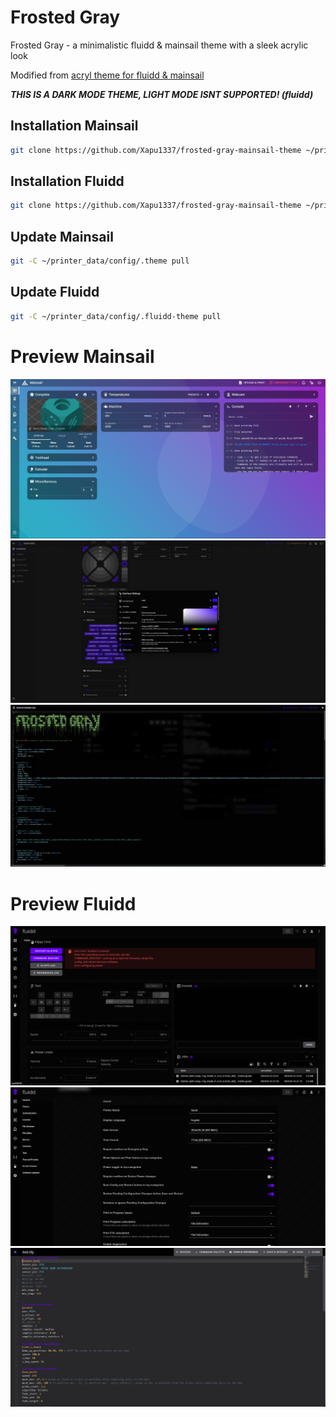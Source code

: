 # Frosted Gray
Frosted Gray - a minimalistic fluidd & mainsail theme with a sleek acrylic look

Modified from [acryl theme for fluidd & mainsail](https://github.com/eliteSchwein/acryl-fluidd-mainsail-theme/) 

***THIS IS A DARK MODE THEME, LIGHT MODE ISNT SUPPORTED! (fluidd)***

## Installation Mainsail

```bash
git clone https://github.com/Xapu1337/frosted-gray-mainsail-theme ~/printer_data/config/.theme
```

## Installation Fluidd
```bash
git clone https://github.com/Xapu1337/frosted-gray-mainsail-theme ~/printer_data/config/.fluidd-theme
```

## Update Mainsail
```bash
git -C ~/printer_data/config/.theme pull
```

## Update Fluidd 
```bash
git -C ~/printer_data/config/.fluidd-theme pull
```
# Preview Mainsail

![Screenshot - Dashboard](screenshot.jpg)
![Screenshot - Config Editor](screenshot2.jpg)
![Screenshot - Settings](screenshot3.jpg)

# Preview Fluidd

![Screenshot - Dashboard](screenshotfluidd.png)
![Screenshot - Config Editor](screenshot2fluidd.png)
![Screenshot - Settings](screenshot3fluidd.png)
